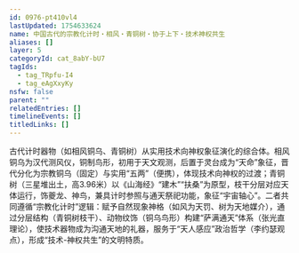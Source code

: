 ```yaml
---
id: 0976-pt410vl4
lastUpdated: 1754633624
name: 中国古代的宗教化计时・相风・青铜树・协于上下・技术神权共生
aliases: []
layer: 5
categoryId: cat_8abY-bU7
tagIds:
  - tag_TRpfu-I4
  - tag_eAgXxyKy
nsfw: false
parent: ""
relatedEntries: []
timelineEvents: []
titledLinks: []
---
```


古代计时器物（如相风铜乌、青铜树）从实用技术向神权象征演化的综合体。相风铜乌为汉代测风仪，铜制鸟形，初用于天文观测，后置于灵台成为“天命”象征，晋代分化为宗教铜乌（固定）与实用“五两”（便携），体现技术向神权的过渡；青铜树（三星堆出土，高3.96米）以《山海经》“建木”“扶桑”为原型，枝干分层对应天体运行，饰夔龙、神鸟，兼具计时参照与通天祭祀功能，象征“宇宙轴心”。二者共同遵循“宗教化计时”逻辑：赋予自然现象神格（如风为天罚、树为天地媒介），通过分层结构（青铜树枝干）、动物纹饰（铜乌鸟形）构建“萨满通天”体系（张光直理论），使技术器物成为沟通天地的礼器，服务于“天人感应”政治哲学（李约瑟观点），形成“技术-神权共生”的文明特质。